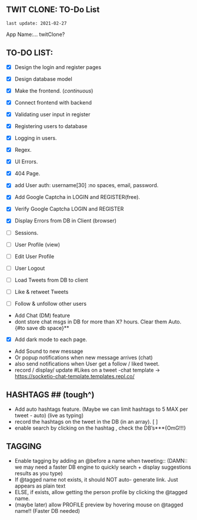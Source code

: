 ﻿TWIT CLONE: TO-Do List
--

`last update: 2021-02-27`

App Name:... twitClone?

## TO-DO LIST:


- [x] Design the login and register pages
- [x] Design database model
- [x] Make the frontend.  (_continuous_)
- [x] Connect frontend with backend
- [x] Validating user input in register 
- [x] Registering users to database
- [x] Logging in users.
- [x] Regex.
- [x] UI Errors.
- [x] 404 Page.
- [x] add User auth: username[30] :no spaces, email, password.
- [x] Add Google Captcha in LOGIN and REGISTER(free).
- [x] Verify Google Captcha LOGIN and REGISTER

- [x] Display Errors from DB in Client (browser)
- [ ] Sessions.
- [ ] User Profile (view)
- [ ] Edit User Profile
- [ ] User Logout
- [ ] Load Tweets from DB to client
- [ ] Like & retweet Tweets
- [ ] Follow & unfollow other users

- Add Chat (DM) feature
- dont store chat msgs in DB for more than X? hours. Clear them Auto. {#to save db space}**
- [x] Add dark mode to each page.
- Add Sound to new message
- Or popup notifications when new message arrives (chat)
- also send notifications when User get a follow / liked tweet.
- record / display/ update #Likes on a tweet
-chat template -> https://socketio-chat-template.templates.repl.co/

## HASHTAGS ## (tough^)
- Add auto hashtags feature. (Maybe we can limit hashtags to 5 MAX per tweet - auto) (live as typing)
- record the hashtags on the tweet in the DB (in an array). [ ]
- enable search by clicking on the hashtag , check the DB’s***{OmG!!!}


## TAGGING ##

- Enable tagging by adding an @before a name when tweeting:: (DAMN:: we may need a faster DB engine to quickly search + display suggestions results as you type)
- If @tagged name not exists, it should NOT auto- generate link. Just appears as plain text
- ELSE, if exists, allow getting the person profile by clicking the @tagged name.
- (maybe later) allow PROFILE preview by hovering mouse on @tagged name!! (Faster DB needed)
